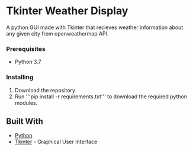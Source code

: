 # Tkinter Weather Display
A python GUI made with Tkinter that recieves weather information about any given city from openweathermap API.

### Prerequisites
* Python 3.7 

### Installing 
1. Download the repository 
2. Run '''pip install -r requirements.txt''' 
  to download the required python modules.
  
## Built With 
* [Python](https://www.python.org/) 
* [Tkinter](https://docs.python.org/3/library/tkinter.html) - Graphical User Interface 



